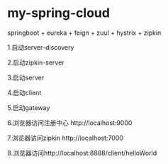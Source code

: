 # my-spring-cloud

springboot + eureka + feign + zuul + hystrix + zipkin

1.启动server-discovery

2.启动zipkin-server

3.启动server

4.启动client

5.启动gateway

6.浏览器访问注册中心 http://localhost:9000

7.浏览器访问zipkin http://localhost:7000

8.浏览器访问http://localhost:8888/client/helloWorld
